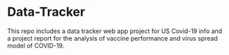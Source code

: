 # Data-Tracker
This repo includes a data tracker web app project for US Covid-19 info and a project report for the analysis of vaccine performance and virus spread model of COVID-19.

